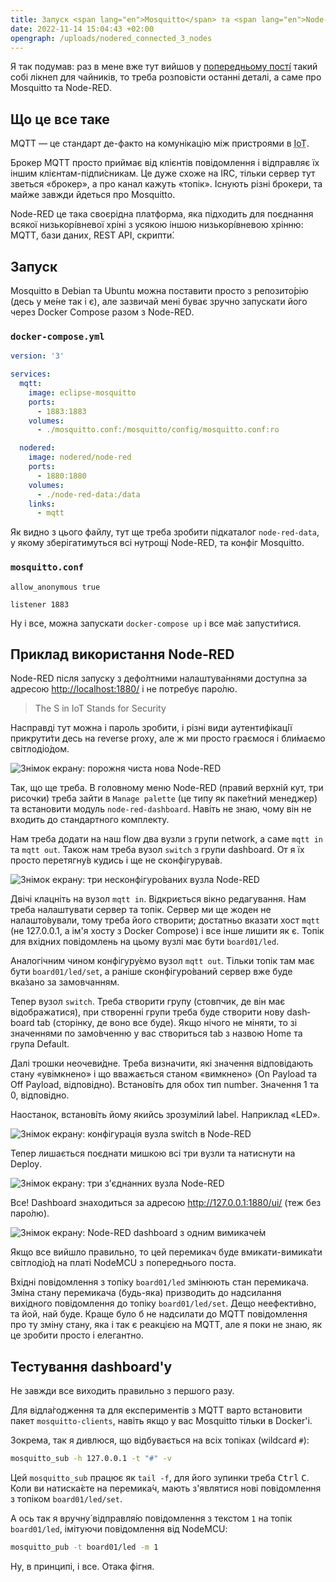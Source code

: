 ```yaml
---
title: Запуск <span lang="en">Mosquitto</span> та <span lang="en">Node-RED</span>
date: 2022-11-14 15:04:43 +02:00
opengraph: /uploads/nodered_connected_3_nodes
---
```


Я так подумав: раз в мене вже тут вийшов у [попередньому пості́][1] такий собі лікнеп для чайників, то треба розповісти останні деталі, а саме про <span lang="en">Mosquitto</span> та <span lang="en">Node-RED</span>.


## Що це все таке

<abbr lang="en">MQTT</abbr> — це стандарт де-факто на комунікацію між пристроями в <abbr lang="en" title="Internet of Things">IoT</abbr>.

Брокер <abbr lang="en">MQTT</abbr> просто приймає від клієнтів повідомлення і відправляє їх іншим клієнтам-підпи́сникам. Це дуже схоже на <abbr lang="en">IRC</abbr>, тільки сервер тут зветься «брокер», а про канал кажуть «топік». Існують різні брокери, та майже завжди йдеться про <span lang="en">Mosquitto</span>.

<span lang="en">Node-RED</span> це така своєрідна платформа, яка підходить для поєднання всякої низькорі́вневої хріні з усякою іншою низькорі́вневою хрінню: <abbr lang="en">MQTT</abbr>, бази даних, <abbr lang="en">REST API</abbr>, скрипти́.


## Запуск

<span lang="en">Mosquitto</span> в Debian та Ubuntu можна поставити просто з репозито́рію (десь у ме́не так і є), але зазвичай мені буває зручно запускати його через <span lang="en">Docker Compose</span> разом з <span lang="en">Node-RED</span>.

<div lang="en" markdown=1>

### `docker-compose.yml`

```yaml
version: '3'

services:
  mqtt:
    image: eclipse-mosquitto
    ports:
      - 1883:1883
    volumes:
      - ./mosquitto.conf:/mosquitto/config/mosquitto.conf:ro

  nodered:
    image: nodered/node-red
    ports:
      - 1880:1880
    volumes:
      - ./node-red-data:/data
    links:
      - mqtt
```

</div>

Як видно з цього файлу, тут ще треба зробити підкаталог <span lang="en">`node-red-data`</span>, у якому зберігатимуться всі нутрощі <span lang="en">Node-RED</span>, та конфіг <span lang="en">Mosquitto</span>.

<div lang="en" markdown=1>

### `mosquitto.conf`

```
allow_anonymous true

listener 1883
```

</div>

Ну і все, можна запускати <span lang="en">`docker-compose up`</span> і все ма́є запусти́тися.


## Приклад використання <span lang="en">Node-RED</span>

<span lang="en">Node-RED</span> після запуску з дефо́лтними налаштува́ннями доступна за адресою <u>http://localhost:1880/</u> і не потребує паро́лю.

<div lang="en" markdown=1>

> The S in IoT Stands for Security

</div>

Насправді тут можна і пароль зробити, і різні види аутентифікац́ії прикрути́ти десь на <span lang="en">reverse proxy</span>, але ж ми просто граємося і бли́маємо світлодіо́дом.

![Знімок екрану: порожня чиста нова Node-RED](/uploads/nodered_new.png)

Так, що ще треба. В головному меню <span lang="en">Node-RED</span> (правий верхній кут, три рисочки) треба зайти в <span lang="en">`Manage palette`</span> (це типу як паке́тний менеджер) та встановити модуль <span lang="en">`node-red-dashboard`</span>. Навіть не знаю, чому він не входить до стандартного комплекту.

Нам треба додати на наш <span lang="en">flow</span> два вузли з групи <span lang="en">network</span>, а саме <span lang="en">`mqtt in`</span> та <span lang="en">`mqtt out`</span>. Також нам треба вузол <span lang="en">`switch`</span> з групи <span lang="en">dashboard</span>. От я їх просто перетягну́в кудись і ще не сконфігурува́в.

![Знімок екрану: три несконфігуро́ваних вузла Node-RED](/uploads/nodered_new_3_nodes.png)

Двічі клацніть на вузол <span lang="en">`mqtt in`</span>. Відкриється вікно редагування. Нам треба налаштувати сервер та топік. Сервер ми ще жоден не налашто́вували, тому треба його створити; достатньо вказати хост <span lang="en">`mqtt` (не 127.0.0.1, а ім'я хосту з <span lang="en">Docker Compose</span>) і все інше лишити як є. Топік для вхідних повідомлень на цьому вузлі має бути <span lang="en">`board01/led`</span>.

Аналогічним чином конфігуру́ємо вузол <span lang="en">`mqtt out`</span>. Тільки топік там має бути <span lang="en">`board01/led/set`</span>, а раніше сконфігуро́ваний сервер вже буде вка́зано за замовчанням.

Тепер вузол <span lang="en">`switch`</span>. Треба створити групу (стовпчик, де він має відображатися), при створенні групи треба буде створити нову <span lang="en">dashboard tab</span> (сторінку, де воно все буде). Якщо нічого не міняти, то зі значеннями по замо́вченню у вас створиться <span lang="en">tab</span> з назвою <span lang="en">Home</span> та група <span lang="en">Default</span>.

Далі трошки неочеви́дне. Треба визначити, які значення відповідають стану «увімкнено» і що вважається станом «вимкнено» (<span lang="en">On Payload</span> та <span lang="en">Off Payload</span>, відповідно). Встанові́ть для обох тип <span lang="en">number</span>. Значення 1 та 0, відповідно.

Наостанок, встанові́ть йому якийсь зрозумілий <span lang="en">label</span>. Наприклад «<abbr lang="en">LED</abbr>».

![Знімок екрану: конфігурація вузла switch в Node-RED](/uploads/nodered_switch.png)

Тепер лишається поєднати мишкою всі три вузли та натиснути на <span lang="en">Deploy</span>.

![Знімок екрану: три з'єднанних вузла Node-RED](/uploads/nodered_connected_3_nodes.png)

Все! <span lang="en">Dashboard</span> знаходиться за адресою <u>http://127.0.0.1:1880/ui/</u> (теж без паро́лю).

![Знімок екрану: Node-RED dashboard з одним вимикаче́м](/uploads/nodered_new_dashboard.png)

Якщо все вийшло правильно, то цей перемикач буде вмикати-вимика́ти світлодіо́д на платі <span lang="en">Node<abbr>MCU</abbr></span> з попереднього поста.

Вхідні повідомлення з топіку <span lang="en">`board01/led`</span> змінюють стан перемикача. Зміна стану перемикача (будь-яка) призводить до надсилання вихідного повідомлення до топіку <span lang="en">`board01/led/set`</span>. Дещо неефекти́вно, та йой, най буде. Краще було б не надсилати до <abbr lang="en">MQTT</abbr> повідомлення про ту зміну стану, яка і так є реакцією на <abbr lang="en">MQTT</abbr>, але я поки не знаю, як це зробити просто і елегантно.


## Тестування dashboard'у

Не завжди все виходить правильно з першого разу.

Для відла́годження та для експериментів з <abbr lang="en">MQTT</abbr> варто встановити пакет <span lang="en">`mosquitto-clients`</span>, навіть якщо у вас <span lang="en">Mosquitto</span> тільки в Docker'і.

Зокрема, так я дивлюся, що відбувається на всіх топіках (<span lang="en">wildcard `#`</span>):

```sh
mosquitto_sub -h 127.0.0.1 -t "#" -v
```

Цей `mosquitto_sub` працює як `tail -f`, для його зупинки треба <span lang="en"><kbd>Ctrl</kbd>&nbsp;<kbd>C</kbd></span>. Коли ви натиска́єте на перемика́ч, мають з'являтися нові повідомлення з топіком <span lang="en">`board01/led/set`</span>.

А ось так я вручну́ відправля́ю повідомлення з текстом `1` на топік <span lang="en">`board01/led`</span>, імітуючи повідомлення від <span lang="en">Node<abbr>MCU</abbr></span>:

```sh
mosquitto_pub -t board01/led -m 1
```

Ну, в принципі, і все. Отака фігня.

[1]: /2022/11/14/micropython-on-esp8266.html
